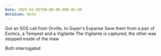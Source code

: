 ```yaml
---
Date: 2025-01-05T00:00:00.000-05:00
NoteIcon: Note
---
```

Got an SOS call from Orville, to Gazer's Expanse
Save them from a pair of Exotics, a Tempest and a Vigilante
The Vigilante is captured, the other was stopped inside of the maw

Both interrogated
